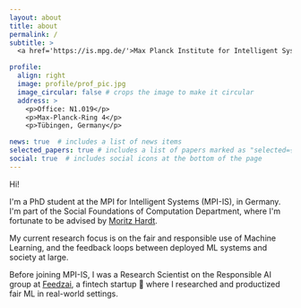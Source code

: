 ```yaml
---
layout: about
title: about
permalink: /
subtitle: >
  <a href='https://is.mpg.de/'>Max Planck Institute for Intelligent Systems</a>

profile:
  align: right
  image: profile/prof_pic.jpg
  image_circular: false # crops the image to make it circular
  address: >
    <p>Office: N1.019</p>
    <p>Max-Planck-Ring 4</p>
    <p>Tübingen, Germany</p>

news: true  # includes a list of news items
selected_papers: true # includes a list of papers marked as "selected={true}"
social: true  # includes social icons at the bottom of the page
---
```


Hi!

I'm a PhD student at the MPI for Intelligent Systems (MPI-IS), in Germany.
I'm part of the Social Foundations of Computation Department, where I'm fortunate to be advised by [Moritz Hardt](https://mrtz.org/).

My current research focus is on the fair and responsible use of Machine Learning, and the feedback loops between deployed ML systems and society at large.

Before joining MPI-IS, I was a Research Scientist on the Responsible AI group
at [Feedzai](https://research.feedzai.com/), a fintech startup :unicorn: where I researched and productized fair ML in real-world settings.
